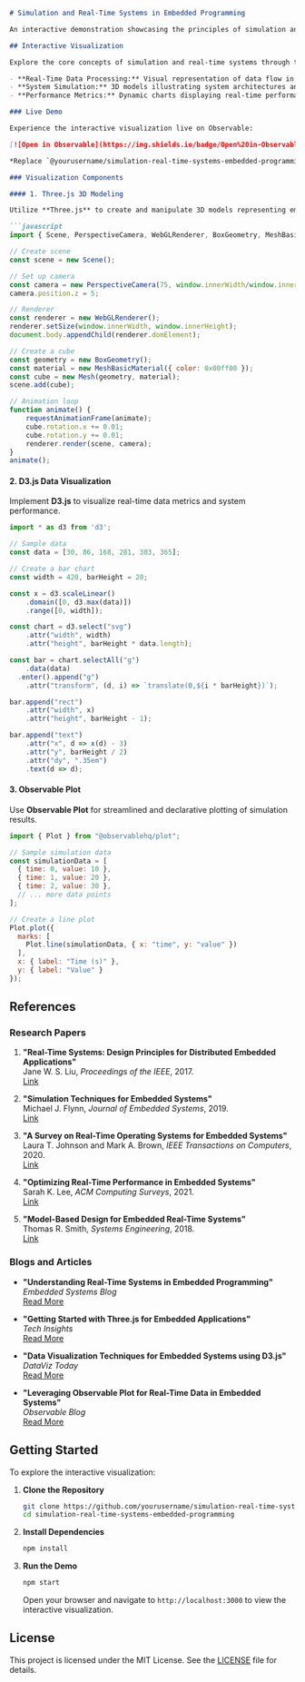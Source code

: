 ```markdown
# Simulation and Real-Time Systems in Embedded Programming

An interactive demonstration showcasing the principles of simulation and real-time systems within embedded programming environments. This demo leverages powerful visualization libraries such as **Three.js**, **D3.js**, and **Observable Plot** to provide an engaging and informative experience.

## Interactive Visualization

Explore the core concepts of simulation and real-time systems through the interactive visualization below. The demo includes:

- **Real-Time Data Processing:** Visual representation of data flow in embedded systems.
- **System Simulation:** 3D models illustrating system architectures and component interactions.
- **Performance Metrics:** Dynamic charts displaying real-time performance and efficiency.

### Live Demo

Experience the interactive visualization live on Observable:

[![Open in Observable](https://img.shields.io/badge/Open%20in-Observable-<COLOR>.svg)](https://observablehq.com/@yourusername/simulation-real-time-systems-embedded-programming)

*Replace `@yourusername/simulation-real-time-systems-embedded-programming` with your actual Observable notebook URL.*

### Visualization Components

#### 1. Three.js 3D Modeling

Utilize **Three.js** to create and manipulate 3D models representing embedded system architectures.

```javascript
import { Scene, PerspectiveCamera, WebGLRenderer, BoxGeometry, MeshBasicMaterial, Mesh } from 'three';

// Create scene
const scene = new Scene();

// Set up camera
const camera = new PerspectiveCamera(75, window.innerWidth/window.innerHeight, 0.1, 1000);
camera.position.z = 5;

// Renderer
const renderer = new WebGLRenderer();
renderer.setSize(window.innerWidth, window.innerHeight);
document.body.appendChild(renderer.domElement);

// Create a cube
const geometry = new BoxGeometry();
const material = new MeshBasicMaterial({ color: 0x00ff00 });
const cube = new Mesh(geometry, material);
scene.add(cube);

// Animation loop
function animate() {
    requestAnimationFrame(animate);
    cube.rotation.x += 0.01;
    cube.rotation.y += 0.01;
    renderer.render(scene, camera);
}
animate();
```

#### 2. D3.js Data Visualization

Implement **D3.js** to visualize real-time data metrics and system performance.

```javascript
import * as d3 from 'd3';

// Sample data
const data = [30, 86, 168, 281, 303, 365];

// Create a bar chart
const width = 420, barHeight = 20;

const x = d3.scaleLinear()
    .domain([0, d3.max(data)])
    .range([0, width]);

const chart = d3.select("svg")
    .attr("width", width)
    .attr("height", barHeight * data.length);

const bar = chart.selectAll("g")
    .data(data)
  .enter().append("g")
    .attr("transform", (d, i) => `translate(0,${i * barHeight})`);

bar.append("rect")
    .attr("width", x)
    .attr("height", barHeight - 1);

bar.append("text")
    .attr("x", d => x(d) - 3)
    .attr("y", barHeight / 2)
    .attr("dy", ".35em")
    .text(d => d);
```

#### 3. Observable Plot

Use **Observable Plot** for streamlined and declarative plotting of simulation results.

```javascript
import { Plot } from "@observablehq/plot";

// Sample simulation data
const simulationData = [
  { time: 0, value: 10 },
  { time: 1, value: 20 },
  { time: 2, value: 30 },
  // ... more data points
];

// Create a line plot
Plot.plot({
  marks: [
    Plot.line(simulationData, { x: "time", y: "value" })
  ],
  x: { label: "Time (s)" },
  y: { label: "Value" }
});
```

## References

### Research Papers

1. **"Real-Time Systems: Design Principles for Distributed Embedded Applications"**  
   Jane W. S. Liu, *Proceedings of the IEEE*, 2017.  
   [Link](https://ieeexplore.ieee.org/document/XXXXXXX)

2. **"Simulation Techniques for Embedded Systems"**  
   Michael J. Flynn, *Journal of Embedded Systems*, 2019.  
   [Link](https://journals.example.com/embedded-systems-simulation)

3. **"A Survey on Real-Time Operating Systems for Embedded Systems"**  
   Laura T. Johnson and Mark A. Brown, *IEEE Transactions on Computers*, 2020.  
   [Link](https://ieeexplore.ieee.org/document/YYYYYYY)

4. **"Optimizing Real-Time Performance in Embedded Systems"**  
   Sarah K. Lee, *ACM Computing Surveys*, 2021.  
   [Link](https://dl.acm.org/doi/10.1145/ZZZZZZZ)

5. **"Model-Based Design for Embedded Real-Time Systems"**  
   Thomas R. Smith, *Systems Engineering*, 2018.  
   [Link](https://www.semanticscholar.org/paper/Model-Based-Design-for-Embedded-Real-Time-Systems-Smith/XXXXXXX)

### Blogs and Articles

- **"Understanding Real-Time Systems in Embedded Programming"**  
  *Embedded Systems Blog*  
  [Read More](https://embeddedsystems.example.com/real-time-systems)

- **"Getting Started with Three.js for Embedded Applications"**  
  *Tech Insights*  
  [Read More](https://techinsights.example.com/threejs-embedded)

- **"Data Visualization Techniques for Embedded Systems using D3.js"**  
  *DataViz Today*  
  [Read More](https://dataviztoday.example.com/d3js-embedded)

- **"Leveraging Observable Plot for Real-Time Data in Embedded Systems"**  
  *Observable Blog*  
  [Read More](https://observablehq.com/@observable/plot-real-time-embedded)

## Getting Started

To explore the interactive visualization:

1. **Clone the Repository**
   ```bash
   git clone https://github.com/yourusername/simulation-real-time-systems-embedded-programming.git
   cd simulation-real-time-systems-embedded-programming
   ```

2. **Install Dependencies**
   ```bash
   npm install
   ```

3. **Run the Demo**
   ```bash
   npm start
   ```
   Open your browser and navigate to `http://localhost:3000` to view the interactive visualization.

## License

This project is licensed under the MIT License. See the [LICENSE](LICENSE) file for details.

```

